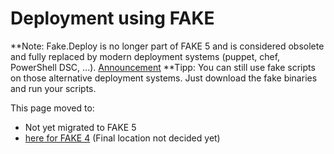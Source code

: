 # Deployment using FAKE

**Note: Fake.Deploy is no longer part of FAKE 5 and is considered obsolete and fully replaced by modern deployment systems (puppet, chef, PowerShell DSC, ...). [Announcement](https://github.com/fsharp/FAKE/issues/1820)
**Tipp: You can still use fake scripts on those alternative deployment systems. Just download the fake binaries and run your scripts.

This page moved to:

- Not yet migrated to FAKE 5
- [here for FAKE 4](todo-deploy.html) (Final location not decided yet)
